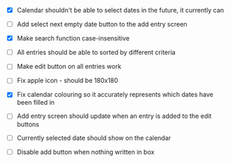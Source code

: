 - [x] Calendar shouldn't be able to select dates in the future, it currently can

- [ ] Add select next empty date button to the add entry screen

- [x] Make search function case-insensitive

- [ ] All entries should be able to sorted by different criteria

- [ ] Make edit button on all entries work

- [ ] Fix apple icon - should be 180x180

- [x] Fix calendar colouring so it accurately represents which dates have been filled in

- [ ] Add entry screen should update when an entry is added to the edit buttons

- [ ] Currently selected date should show on the calendar

- [ ] Disable add button when nothing written in box
